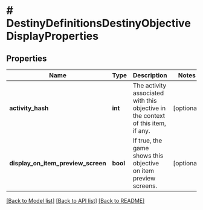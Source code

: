 # # DestinyDefinitionsDestinyObjectiveDisplayProperties

## Properties

Name | Type | Description | Notes
------------ | ------------- | ------------- | -------------
**activity_hash** | **int** | The activity associated with this objective in the context of this item, if any. | [optional]
**display_on_item_preview_screen** | **bool** | If true, the game shows this objective on item preview screens. | [optional]

[[Back to Model list]](../../README.md#models) [[Back to API list]](../../README.md#endpoints) [[Back to README]](../../README.md)
